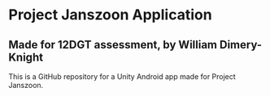 # Project Janszoon Application
## Made for 12DGT assessment, by William Dimery-Knight

This is a GitHub repository for a Unity Android app made for Project Janszoon.
